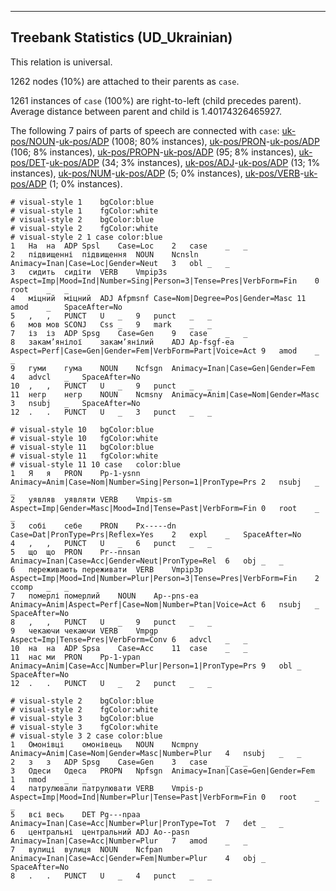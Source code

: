 

--------------------------------------------------------------------------------

## Treebank Statistics (UD_Ukrainian)

This relation is universal.

1262 nodes (10%) are attached to their parents as `case`.

1261 instances of `case` (100%) are right-to-left (child precedes parent).
Average distance between parent and child is 1.40174326465927.

The following 7 pairs of parts of speech are connected with `case`: [uk-pos/NOUN]()-[uk-pos/ADP]() (1008; 80% instances), [uk-pos/PRON]()-[uk-pos/ADP]() (106; 8% instances), [uk-pos/PROPN]()-[uk-pos/ADP]() (95; 8% instances), [uk-pos/DET]()-[uk-pos/ADP]() (34; 3% instances), [uk-pos/ADJ]()-[uk-pos/ADP]() (13; 1% instances), [uk-pos/NUM]()-[uk-pos/ADP]() (5; 0% instances), [uk-pos/VERB]()-[uk-pos/ADP]() (1; 0% instances).


~~~ conllu
# visual-style 1	bgColor:blue
# visual-style 1	fgColor:white
# visual-style 2	bgColor:blue
# visual-style 2	fgColor:white
# visual-style 2 1 case	color:blue
1	На	на	ADP	Spsl	Case=Loc	2	case	_	_
2	підвищенні	підвищення	NOUN	Ncnsln	Animacy=Inan|Case=Loc|Gender=Neut	3	obl	_	_
3	сидить	сидіти	VERB	Vmpip3s	Aspect=Imp|Mood=Ind|Number=Sing|Person=3|Tense=Pres|VerbForm=Fin	0	root	_	_
4	міцний	міцний	ADJ	Afpmsnf	Case=Nom|Degree=Pos|Gender=Masc	11	amod	_	SpaceAfter=No
5	,	,	PUNCT	U	_	9	punct	_	_
6	мов	мов	SCONJ	Css	_	9	mark	_	_
7	із	із	ADP	Spsg	Case=Gen	9	case	_	_
8	закам’янілої	закам’янілий	ADJ	Ap-fsgf-ea	Aspect=Perf|Case=Gen|Gender=Fem|VerbForm=Part|Voice=Act	9	amod	_	_
9	гуми	гума	NOUN	Ncfsgn	Animacy=Inan|Case=Gen|Gender=Fem	4	advcl	_	SpaceAfter=No
10	,	,	PUNCT	U	_	9	punct	_	_
11	негр	негр	NOUN	Ncmsny	Animacy=Anim|Case=Nom|Gender=Masc	3	nsubj	_	SpaceAfter=No
12	.	.	PUNCT	U	_	3	punct	_	_

~~~


~~~ conllu
# visual-style 10	bgColor:blue
# visual-style 10	fgColor:white
# visual-style 11	bgColor:blue
# visual-style 11	fgColor:white
# visual-style 11 10 case	color:blue
1	Я	я	PRON	Pp-1-ysnn	Animacy=Anim|Case=Nom|Number=Sing|Person=1|PronType=Prs	2	nsubj	_	_
2	уявляв	уявляти	VERB	Vmpis-sm	Aspect=Imp|Gender=Masc|Mood=Ind|Tense=Past|VerbForm=Fin	0	root	_	_
3	собі	себе	PRON	Px-----dn	Case=Dat|PronType=Prs|Reflex=Yes	2	expl	_	SpaceAfter=No
4	,	,	PUNCT	U	_	6	punct	_	_
5	що	що	PRON	Pr--nnsan	Animacy=Inan|Case=Acc|Gender=Neut|PronType=Rel	6	obj	_	_
6	переживають	переживати	VERB	Vmpip3p	Aspect=Imp|Mood=Ind|Number=Plur|Person=3|Tense=Pres|VerbForm=Fin	2	ccomp	_	_
7	померлі	померлий	NOUN	Ap--pns-ea	Animacy=Anim|Aspect=Perf|Case=Nom|Number=Ptan|Voice=Act	6	nsubj	_	SpaceAfter=No
8	,	,	PUNCT	U	_	9	punct	_	_
9	чекаючи	чекаючи	VERB	Vmpgp	Aspect=Imp|Tense=Pres|VerbForm=Conv	6	advcl	_	_
10	на	на	ADP	Spsa	Case=Acc	11	case	_	_
11	нас	ми	PRON	Pp-1-ypan	Animacy=Anim|Case=Acc|Number=Plur|Person=1|PronType=Prs	9	obl	_	SpaceAfter=No
12	.	.	PUNCT	U	_	2	punct	_	_

~~~


~~~ conllu
# visual-style 2	bgColor:blue
# visual-style 2	fgColor:white
# visual-style 3	bgColor:blue
# visual-style 3	fgColor:white
# visual-style 3 2 case	color:blue
1	Омонівці	омонівець	NOUN	Ncmpny	Animacy=Anim|Case=Nom|Gender=Masc|Number=Plur	4	nsubj	_	_
2	з	з	ADP	Spsg	Case=Gen	3	case	_	_
3	Одеси	Одеса	PROPN	Npfsgn	Animacy=Inan|Case=Gen|Gender=Fem	1	nmod	_	_
4	патрулювали	патрулювати	VERB	Vmpis-p	Aspect=Imp|Mood=Ind|Number=Plur|Tense=Past|VerbForm=Fin	0	root	_	_
5	всі	весь	DET	Pg---npaa	Animacy=Inan|Case=Acc|Number=Plur|PronType=Tot	7	det	_	_
6	центральні	центральний	ADJ	Ao--pasn	Animacy=Inan|Case=Acc|Number=Plur	7	amod	_	_
7	вулиці	вулиця	NOUN	Ncfpan	Animacy=Inan|Case=Acc|Gender=Fem|Number=Plur	4	obj	_	SpaceAfter=No
8	.	.	PUNCT	U	_	4	punct	_	_

~~~


